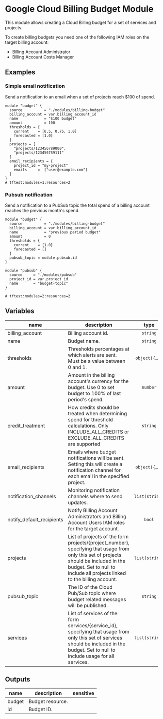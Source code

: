 # Google Cloud Billing Budget Module

This module allows creating a Cloud Billing budget for a set of services and projects.

To create billing budgets you need one of the following IAM roles on the target billing account:

* Billing Account Administrator
* Billing Account Costs Manager

## Examples

### Simple email notification

Send a notification to an email when a set of projects reach $100 of spend.

```hcl
module "budget" {
  source          = "./modules/billing-budget"
  billing_account = var.billing_account_id
  name            = "$100 budget"
  amount          = 100
  thresholds = {
    current    = [0.5, 0.75, 1.0]
    forecasted = [1.0]
  }
  projects = [
    "projects/123456789000",
    "projects/123456789111"
  ]
  email_recipients = {
    project_id = "my-project"
    emails     =  ["user@example.com"]
  }
}
# tftest:modules=1:resources=2
```

### Pubsub notification

Send a notification to a PubSub topic the total spend of a billing account reaches the previous month's spend.


```hcl
module "budget" {
  source          = "./modules/billing-budget"
  billing_account = var.billing_account_id
  name            = "previous period budget"
  amount          = 0
  thresholds = {
    current    = [1.0]
    forecasted = []
  }
  pubsub_topic = module.pubsub.id
}

module "pubsub" {
  source     = "./modules/pubsub"
  project_id = var.project_id
  name       = "budget-topic"
}

# tftest:modules=2:resources=2
```

<!-- BEGIN TFDOC -->

## Variables

| name | description | type | required | default |
|---|---|:---:|:---:|:---:|
| billing_account | Billing account id. | <code>string</code> | ✓ |  |
| name | Budget name. | <code>string</code> | ✓ |  |
| thresholds | Thresholds percentages at which alerts are sent. Must be a value between 0 and 1. | <code title="object&#40;&#123;&#10;  current    &#61; list&#40;number&#41;&#10;  forecasted &#61; list&#40;number&#41;&#10;&#125;&#41;">object&#40;&#123;&#8230;&#125;&#41;</code> | ✓ |  |
| amount | Amount in the billing account's currency for the budget. Use 0 to set budget to 100% of last period's spend. | <code>number</code> |  | <code>0</code> |
| credit_treatment | How credits should be treated when determining spend for threshold calculations. Only INCLUDE_ALL_CREDITS or EXCLUDE_ALL_CREDITS are supported | <code>string</code> |  | <code>&#34;INCLUDE_ALL_CREDITS&#34;</code> |
| email_recipients | Emails where budget notifications will be sent. Setting this will create a notification channel for each email in the specified project. | <code title="object&#40;&#123;&#10;  project_id &#61; string&#10;  emails     &#61; list&#40;string&#41;&#10;&#125;&#41;">object&#40;&#123;&#8230;&#125;&#41;</code> |  | <code>null</code> |
| notification_channels | Monitoring notification channels where to send updates. | <code>list&#40;string&#41;</code> |  | <code>null</code> |
| notify_default_recipients | Notify Billing Account Administrators and Billing Account Users IAM roles for the target account. | <code>bool</code> |  | <code>false</code> |
| projects | List of projects of the form projects/{project_number}, specifying that usage from only this set of projects should be included in the budget. Set to null to include all projects linked to the billing account. | <code>list&#40;string&#41;</code> |  | <code>null</code> |
| pubsub_topic | The ID of the Cloud Pub/Sub topic where budget related messages will be published. | <code>string</code> |  | <code>&#34;null&#34;</code> |
| services | List of services of the form services/{service_id}, specifying that usage from only this set of services should be included in the budget. Set to null to include usage for all services. | <code>list&#40;string&#41;</code> |  | <code>null</code> |

## Outputs

| name | description | sensitive |
|---|---|:---:|
| budget | Budget resource. |  |
| id | Budget ID. |  |


<!-- END TFDOC -->
